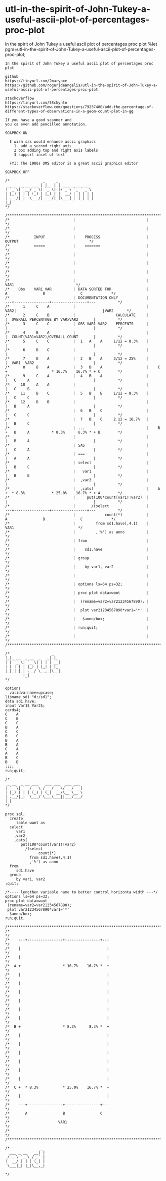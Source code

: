# utl-in-the-spirit-of-John-Tukey-a-useful-ascii-plot-of-percentages-proc-plot
In the spirit of John Tukey a useful ascii plot of percentages proc plot 
    %let pgm=utl-in-the-spirit-of-John-Tukey-a-useful-ascii-plot-of-percentages-proc-plot;

    In the spirit of John Tukey a useful ascii plot of percentages proc plot

    github 
    https://tinyurl.com/2marypxe
    https://github.com/rogerjdeangelis/utl-in-the-spirit-of-John-Tukey-a-useful-ascii-plot-of-percentages-proc-plot

    stackoverflow                                                                                                                
    https://tinyurl.com/58ckyntn                                                                                                 
    https://stackoverflow.com/questions/79237480/add-the-percentage-of-different-types-of-observations-in-a-geom-count-plot-in-gg
    
    If you have a good scanner and
    you ca even add pencilled annotation.

    SOAPBOX ON

      I wish sas would enhance ascii graphics
        1. add a second right axis
        2 box adding top and right axis labels
        3 support inset of text

      FYI: The 1980s DMS editor is a great ascii graphics editor

    SOAPBOX OFF

    /*               _     _
     _ __  _ __ ___ | |__ | | ___ _ __ ___
    | `_ \| `__/ _ \| `_ \| |/ _ \ `_ ` _ \
    | |_) | | | (_) | |_) | |  __/ | | | | |
    | .__/|_|  \___/|_.__/|_|\___|_| |_| |_|
    |_|
    */

    /**************************************************************************************************************************/
    /*                             |                                |                                                         */
    /*                             |                                |                                                         */
    /*           INPUT             |    PROCESS                     |                   OUTPUT                                */
    /*           =====             |    =======                     |                                                         */
    /*                             |                                |                                                         */
    /*                             |                                |                                                         */
    /*                             |                                |                                                         */
    /*                             |                                |                         VAR1                            */
    /*    Obs    VAR1 VAR          | DATA SORTED FOR                |         A                B                C             */
    /*                             | DOCUMENTATION ONLY             |      ---+----------------+----------------+---          */
    /*      1     C    A           |                                |  VAR2|                                       |VAR2      */
    /*      2     C    B           |                  CALCULATE     |      |  OVERALL PERCENTAGE BY VARxVAR2       |          */
    /*      3     C    C           | OBS VAR1 VAR2    PERCENTS      |      |                                       |          */
    /*      4     B    A           |                                |      |  COUNT(VAR1xVAR2)/OVERALL COUNT       |          */
    /*      5     C    C           |  1   A    A     1/12 = 8.3%    |      |                                       |          */
    /*      6     B    C           |                                |      |                                       |          */
    /*      7     B    A           |  2   B    A     3/12 = 25%     |      |  VAR1  VAR2                           |          */
    /*      8     B    A           |  3   B    A                    |    C +                    * 16.7%    16.7% * + C        */
    /*      9     C    A           |  4   B    A                    |      |   C     A                             |          */
    /*     10     A    A           |                                |      |   C     B                             |          */
    /*     11     B    C           |  5   B    B     1/12 = 8.3%    |      |   C     C                             |          */
    /*     12     B    B           |                                |      |   B     A                             |          */
    /*                             |  6   B    C                    |      |   C     C                             |          */
    /*                             |  7   B    C     2.12 = 16.7%   |      |   B     C                             |          */
    /*                             | ...                            |    B +   B     A          * 8.3%      8.3% * + B        */
    /*                             |                                |      |   B     A                             |          */
    /*                             | SAS                            |      |   C     A                             |          */
    /*                             | ===                            |      |   A     A                             |          */
    /*                             | select                         |      |   B     C                             |          */
    /*                             |   var1                         |      |   B     B                             |          */
    /*                             |  ,var2                         |      |                                       |          */
    /*                             |  ,cats(                        |    A +  * 8.3%            * 25.0%    16.7% * + A        */
    /*                             |     put(100*count(var1!!var2)  |      |                                       |          */
    /*                             |       /(select                 |      ---+----------------+----------------+---          */
    /*                             |             count(*)           |         A                B                C             */
    /*                             |         from sd1.have),4.1)    |                        VAR1                             */
    /*                             |         ,'%') as anno          |                                                         */
    /*                             | from                           |                                                         */
    /*                             |    sd1.have                    |                                                         */
    /*                             | group                          |                                                         */
    /*                             |    by var1, var2               |                                                         */
    /*                             |                                |                                                         */
    /*                             | options ls=64 ps=32;           |                                                         */
    /*                             | proc plot data=want            |                                                         */
    /*                             |  (rename=var2=var21234567890); |                                                         */
    /*                             |  plot var21234567890*var1='*'  |                                                         */
    /*                             |   $anno/box;                   |                                                         */
    /*                             | run;quit;                      |                                                         */
    /*                             |                                |                                                         */
    /**************************************************************************************************************************/

    /*                   _
    (_)_ __  _ __  _   _| |_
    | | `_ \| `_ \| | | | __|
    | | | | | |_) | |_| | |_
    |_|_| |_| .__/ \__,_|\__|
            |_|
    */

    options
      validvarname=upcase;
    libname sd1 "d:/sd1";
    data sd1.have;
    input Var1$ Var2$;
    cards4;
    C    A
    C    B
    C    C
    B    A
    C    C
    B    C
    B    A
    B    A
    C    A
    A    A
    B    C
    B    B
    ;;;;
    run;quit;

    /*
     _ __  _ __ ___   ___ ___  ___ ___
    | `_ \| `__/ _ \ / __/ _ \/ __/ __|
    | |_) | | | (_) | (_|  __/\__ \__ \
    | .__/|_|  \___/ \___\___||___/___/
    |_|
    */

    proc sql;
      create
         table want as
      select
         var1
        ,var2
        ,cats(
           put(100*count(var1!!var2)
             /(select
                   count(*)
               from sd1.have),4.1)
               ,'%') as anno
      from
         sd1.have
      group
         by var1, var2
    ;quit;

    /*---- lengthen variable name to better control horizonta width ---*/
    options ls=64 ps=32;
    proc plot data=want
     (rename=var2=var21234567890);
     plot var21234567890*var1='*'
      $anno/box;
    run;quit;

    /**************************************************************************************************************************/
    /*                                                                                                                        */
    /*    ---+----------------+----------------+---                                                                           */
    /*    |                                       |                                                                           */
    /*    |                                       |                                                                           */
    /*  A +                   * 16.7%    16.7% *  +                                                                           */
    /*    |                                       |                                                                           */
    /*    |                                       |                                                                           */
    /*    |                                       |                                                                           */
    /*    |                                       |                                                                           */
    /*    |                                       |                                                                           */
    /*    |                                       |                                                                           */
    /*  B +                   * 8.3%      8.3% *  +                                                                           */
    /*    |                                       |                                                                           */
    /*    |                                       |                                                                           */
    /*    |                                       |                                                                           */
    /*    |                                       |                                                                           */
    /*    |                                       |                                                                           */
    /*    |                                       |                                                                           */
    /*  C +  * 8.3%           * 25.0%    16.7% *  +                                                                           */
    /*    |                                       |                                                                           */
    /*    ---+----------------+----------------+---                                                                           */
    /*       A                B                C                                                                              */
    /*                      VAR1                                                                                              */
    /*                                                                                                                        */
    /**************************************************************************************************************************/

    /*              _
      ___ _ __   __| |
     / _ \ `_ \ / _` |
    |  __/ | | | (_| |
     \___|_| |_|\__,_|

    */
